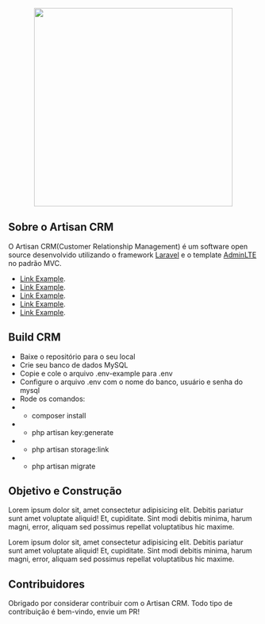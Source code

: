 <p align="center"><a href="https://laravel.com" target="_blank"><img src="https://raw.githubusercontent.com/laravel/art/master/logo-lockup/5%20SVG/2%20CMYK/1%20Full%20Color/laravel-logolockup-cmyk-red.svg" width="400"></a></p>

## Sobre o Artisan CRM

O Artisan CRM(Customer Relationship Management) é um software open source desenvolvido utilizando o framework [Laravel](https://laravel.com/) e o template [AdminLTE](https://adminlte.io/) no padrão MVC.

- [Link Example](https://laravel.com/).
- [Link Example](https://laravel.com/).
- [Link Example](https://laravel.com/).
- [Link Example](https://laravel.com/).
- [Link Example](https://laravel.com/).

## Build CRM
- Baixe o repositório para o seu local
- Crie seu banco de dados MySQL
- Copie e cole o arquivo .env-example para .env
- Configure o arquivo .env com o nome do banco, usuário e senha do mysql
- Rode os comandos:
- - composer install
- - php artisan key:generate
- - php artisan storage:link
- - php artisan migrate

## Objetivo e Construção

Lorem ipsum dolor sit, amet consectetur adipisicing elit. Debitis pariatur sunt amet voluptate aliquid! Et, cupiditate. Sint modi debitis minima, harum magni, error, aliquam sed possimus repellat voluptatibus hic maxime.

Lorem ipsum dolor sit, amet consectetur adipisicing elit. Debitis pariatur sunt amet voluptate aliquid! Et, cupiditate. Sint modi debitis minima, harum magni, error, aliquam sed possimus repellat voluptatibus hic maxime.

## Contribuidores

Obrigado por considerar contribuir com o Artisan CRM. Todo tipo de contribuição é bem-vindo, envie um PR!
